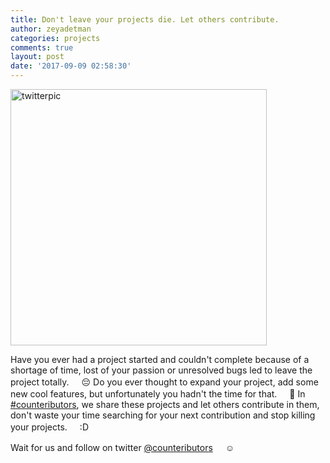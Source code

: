 ```yaml
---
title: Don't leave your projects die. Let others contribute.
author: zeyadetman
categories: projects
comments: true
layout: post
date: '2017-09-09 02:58:30'
---
```


<p class="text-center">
<img class=" size-full wp-image-1881 aligncenter img-fluid mx-auto" src="https://zeyadetman.files.wordpress.com/2017/09/twitterpic.png" alt="twitterpic" width="410" height="410" />
</p>
Have you ever had a project started and couldn't complete because of a shortage of time, lost of your passion or unresolved bugs led to leave the project totally. <span class="_5mfr _47e3"><img class="img img-fluid" role="presentation" src="https://www.facebook.com/images/emoji.php/v9/f71/1/16/1f614.png" alt="" width="16" height="16" /><span class="_7oe">😔</span></span>
Do you ever thought to expand your project, add some new cool features, but unfortunately you hadn't the time for that. <span class="_5mfr _47e3"><img class="img img-fluid" role="presentation" src="https://www.facebook.com/images/emoji.php/v9/f34/1/16/1f914.png" alt="" width="16" height="16" /><span class="_7oe">🤔</span></span>
In <a class="_58cn" href="https://www.facebook.com/hashtag/counteributors?source=feed_text&amp;story_id=10213740542138115"><span class="_5afx"><span class="_58cl _5afz">#</span><span class="_58cm">counteributors</span></span></a>, we share these projects and let others contribute in them, don't waste your time searching for your next contribution and stop killing your projects. <span class="_47e3 _5mfr" title="grin emoticon"><img class="img img-fluid" role="presentation" src="https://www.facebook.com/images/emoji.php/v9/f51/1/16/1f603.png" alt="" width="16" height="16" /><span class="_7oe">:D</span></span>

Wait for us and follow on twitter <a href="https://twitter.com/counteributors" target="_blank" rel="noopener">@counteributors</a> <span class="_5mfr _47e3"><img class="img" role="presentation" src="https://www.facebook.com/images/emoji.php/v9/ffb/1/16/263a.png" alt="" width="16" height="16" /><span class="_7oe">☺️</span></span>